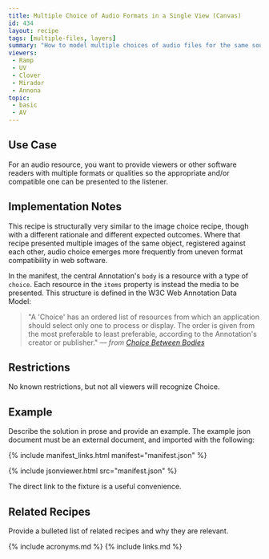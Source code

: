 ```yaml
---
title: Multiple Choice of Audio Formats in a Single View (Canvas)
id: 434
layout: recipe
tags: [multiple-files, layers]
summary: "How to model multiple choices of audio files for the same sound - e.g., formats."
viewers:
 - Ramp
 - UV
 - Clover
 - Mirador
 - Annona
topic: 
 - basic
 - AV
---
```


## Use Case

For an audio resource, you want to provide viewers or other software readers with multiple formats or qualities so the appropriate and/or compatible one can be presented to the listener.

## Implementation Notes

This recipe is structurally very similar to the image choice recipe, though with a different rationale and different expected outcomes. Where that recipe presented multiple images of the same object, registered against each other, audio choice emerges more frequently from uneven format compatibility in web software.

In the manifest, the central Annotation's `body` is a resource with a type of `choice`. Each resource in the `items` property is instead the media to be presented. This structure is defined in the W3C Web Annotation Data Model:

> "A 'Choice' has an ordered list of resources from which an application should select only one to process or display. The order is given from the most preferable to least preferable, according to the Annotation's creator or publisher." *— from [Choice Between Bodies](https://www.w3.org/TR/annotation-model/#choice-between-bodies)*

## Restrictions

No known restrictions, but not all viewers will recognize Choice.

## Example

Describe the solution in prose and provide an example.
The example json document must be an external document, and imported with the following:

{% include manifest_links.html manifest="manifest.json" %}

{% include jsonviewer.html src="manifest.json" %}

The direct link to the fixture is a useful convenience.

## Related Recipes

Provide a bulleted list of related recipes and why they are relevant.

{% include acronyms.md %}
{% include links.md %}

